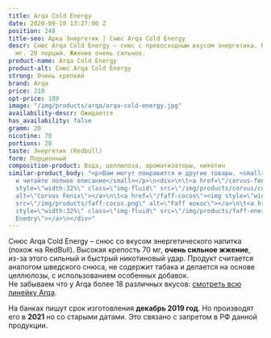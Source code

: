 ```yaml
---
title: Arqa Cold Energy
date: 2020-09-10 13:27:00 Z
position: 248
title-seo: Арка Энергетик | Снюс Arqa Cold Energy
descr: Снюс Arqa Cold Energy – снюс с превосходным вкусом энергетика. Крепость 70
  мг. 20 порций. Жжение очень сильное.
product-name: Arqa Cold Energy
product-alt: Снюс Arqa Cold Energy
strong: Очень крепкий
brand: Arqa
price: 210
opt-price: 189
image: "/img/products/arqa/arqa-cold-energy.jpg"
availability-descr: Ожидается
has_availability: false
gramm: 20
nicotine: 70
portions: 20
taste: Энергетик (Redbull)
form: Порционный
composition-product: Вода, целлюлоза, ароматизаторы, никотин
similar-product_body: "<p>Вам могут понравится и другие товары. <small>Жмите на картинки
  и читайте полное описание</small></p>\n<div>\n\t<a href=\"/corvus-fenix-barberry\"><img
  style=\"width:32%\" class=\"img-fluid\" src=\"/img/products/corvus/corvus-fenix.png\"
  alt=\"Corvus Fenix\"></a>\n\t<a href=\"/faff-cocos\"><img style=\"width:32%\" class=\"img-fluid\"
  src=\"/img/products/faff-cocos.png\" alt=\"Faff кокос\"></a>\n\t<a href=\"/faff-snus-energy\"><img
  style=\"width:32%\" class=\"img-fluid\" src=\"/img/products/faff-energy.png\" alt=\"Faff
  Enedry\"></a>\n</div>"
---
```


Снюс Arqa Cold Energy – снюс со вкусом энергетического напитка (похож на RedBull). Высокая крепость 70 мг, <b>очень сильное жжение</b>, из-за этого сильный и быстрый никотиновый удар. Продукт считается аналогом шведского снюса, не содержит табака и делается на основе целлюлозы, с использованием особенных добавок.<br>
Не забываем что у Arqa более 18 различных вкусов: [смотреть всю линейку Arqa](/arqa).

На банках пишут срок изготовления **декабрь 2019 год**. Но производят его в **2021** но со старыми датами. Это связано с запретом в РФ данной продукции.